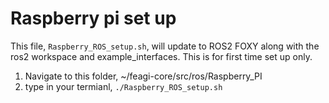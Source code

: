 # Raspberry pi set up
This file, `Raspberry_ROS_setup.sh`, will update to ROS2 FOXY along with the ros2 workspace and example_interfaces. This is for first time set up only.

1. Navigate to this folder, ~/feagi-core/src/ros/Raspberry_PI
2. type in your termianl, `./Raspberry_ROS_setup.sh`
